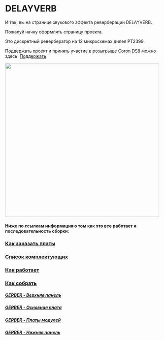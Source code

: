 # DELAYVERB

И так, вы на странице звукового эффекта реверберации DELAYVERB.<p>
Пожалуй начну оформлять страницу проекта.<p>

Это дискретный ревербератор на 12 микросхемах дилея PT2399.

Поддержать проект и принять участие в розыгрыше [Coron DS8](https://github.com/EugeneCarlo/coron-ds8-super-huevo-edition) можно здесь: [Поддержать](https://vk.com/app6471849_-114519110)

<img src="https://github.com/EugeneCarlo/DELAYVERB_Desktop_Reverberation/blob/main/Image/3D%20PANEL%20TOP.png?raw=true" width="500">

#### Ниже по ссылкам информация о том как это все работает и последовательность сборки:

### [Как заказать платы](https://github.com/EugeneCarlo/OVERLY-LOWERLY-Guitar-Pedal/blob/main/How%20to%20get%20PCB/README.md)

### [Список комплектующих](https://github.com/EugeneCarlo/DELAYVERB_Desktop_Reverberation/blob/main/BOM/README.md)

### [Как работает](https://github.com/EugeneCarlo/DELAYVERB_Desktop_Reverberation/blob/main/How%20it%20works/README.md)

### [Как собрать](https://github.com/EugeneCarlo/DELAYVERB_Desktop_Reverberation/blob/main/How%20to%20assemble/README.md)

##### [GERBER - Верхняя панель](https://github.com/EugeneCarlo/DELAYVERB_Desktop_Reverberation/raw/main/PCB/Gerber_PANEL.zip)

##### [GERBER - Основная плата](https://github.com/EugeneCarlo/DELAYVERB_Desktop_Reverberation/raw/main/PCB/Gerber_PCB_DELAYVERB%20SWHTCH.zip)

##### [GERBER - Платы модулей](https://github.com/EugeneCarlo/DELAYVERB_Desktop_Reverberation/raw/main/PCB/Gerber_Module.zip)

##### [GERBER - Нижняя панель](https://github.com/EugeneCarlo/DELAYVERB_Desktop_Reverberation/raw/main/PCB/Gerber_PCB_DELAYVERB%20SWHTCH.zip)